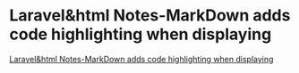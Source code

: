 # Laravel&html Notes-MarkDown adds code highlighting when displaying
[Laravel&html Notes-MarkDown adds code highlighting when displaying](https://aiwithcloud.com/2022/09/15/laravelhtml_notes_markdown_adds_code_highlighting_when_displaying/)